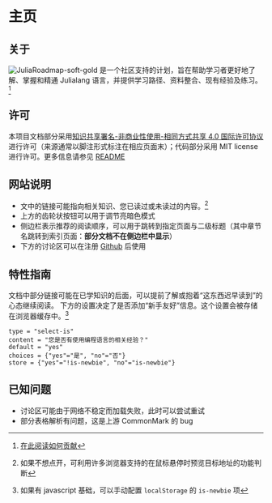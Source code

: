 # 主页
## 关于
![JuliaRoadmap-soft-gold](https://img.shields.io/badge/JuliaRoadmap-soft-gold) 是一个社区支持的计划，旨在帮助学习者更好地了解、掌握和精通 Julialang 语言，并提供学习路径、资料整合、现有经验及练习。[^1]

## 许可
本项目文档部分采用[知识共享署名-非商业性使用-相同方式共享 4.0 国际许可协议](https://creativecommons.org/licenses/by-nc-sa/4.0/)进行许可（来源通常以脚注形式标注在相应页面末）；代码部分采用 MIT license 进行许可。更多信息请参见 [README](https://github.com/JuliaRoadmap/zh#README)

## 网站说明
- 文中的链接可能指向相关知识、您已读过或未读过的内容。[^2]
- 上方的齿轮状按钮可以用于调节亮暗色模式
- 侧边栏表示推荐的阅读顺序，可以用于跳转到指定页面与二级标题（其中章节名跳转到索引页面：**部分文档不在侧边栏中显示**）
- 下方的讨论区可以在注册 [Github](../knowledge/github.md) 后使用

## 特性指南
文档中部分链接可能在已学知识的后面，可以提前了解或抱着“这东西迟早读到”的心态继续阅读。
下方的设置决定了是否添加“新手友好”信息。这个设置会被存储在浏览器缓存中。[^3]

```insert-setting
type = "select-is"
content = "您是否有使用编程语言的相关经验？"
default = "yes"
choices = {"yes"="是", "no"="否"}
store = {"yes"="!is-newbie", "no"="is-newbie"}
```

## 已知问题
- 讨论区可能由于网络不稳定而加载失败，此时可以尝试重试
- 部分表格解析有问题，这是上游 CommonMark 的 bug

[^1]: [在此阅读如何贡献](https://github.com/JuliaRoadmap/zh/blob/master/CONTRIBUTING.md)
[^2]: 如果不想点开，可利用许多浏览器支持的在鼠标悬停时预览目标地址的功能判断
[^3]: 如果有 javascript 基础，可以手动配置 `localStorage` 的 `is-newbie` 项
